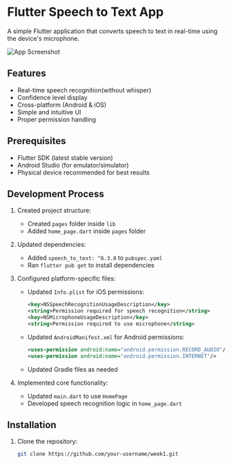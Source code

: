 # Flutter Speech to Text App

A simple Flutter application that converts speech to text in real-time using the device's microphone.

![App Screenshot](screenshot.png) <!-- Add a screenshot if available -->

## Features

- Real-time speech recognition(without whisper)
- Confidence level display
- Cross-platform (Android & iOS)
- Simple and intuitive UI
- Proper permission handling

## Prerequisites

- Flutter SDK (latest stable version)
- Android Studio (for emulator/simulator)
- Physical device recommended for best results

## Development Process

1. Created project structure:
   - Created `pages` folder inside `lib`
   - Added `home_page.dart` inside `pages` folder

2. Updated dependencies:
   - Added `speech_to_text: ^6.3.0` to `pubspec.yaml`
   - Ran `flutter pub get` to install dependencies

3. Configured platform-specific files:
   - Updated `Info.plist` for iOS permissions:
     ```xml
     <key>NSSpeechRecognitionUsageDescription</key>
     <string>Permission required for speech recognition</string>
     <key>NSMicrophoneUsageDescription</key>
     <string>Permission required to use microphone</string>
     ```
   - Updated `AndroidManifest.xml` for Android permissions:
     ```xml
     <uses-permission android:name="android.permission.RECORD_AUDIO"/>
     <uses-permission android:name="android.permission.INTERNET"/>
     ```
   - Updated Gradle files as needed

4. Implemented core functionality:
   - Updated `main.dart` to use `HomePage`
   - Developed speech recognition logic in `home_page.dart`

## Installation

1. Clone the repository:
   ```bash
   git clone https://github.com/your-username/week1.git
